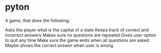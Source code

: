 # pyton
A game, that does the following:

Asks the player what is the capital of a state
Keeps track of correct and incorrect answers
Makes sure no questions are repeated
Gives user option to quit any time
Make sure the game ends when all questions are asked
Maybe shows the correct answer when user is wrong.